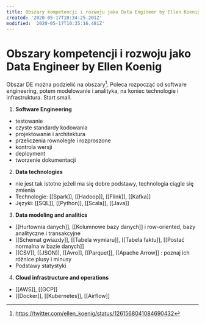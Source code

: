 ```yaml
---
title: Obszary kompetencji i rozwoju jako Data Engineer by Ellen Koenig
created: '2020-05-17T10:34:25.201Z'
modified: '2020-05-17T10:35:16.481Z'
---
```


# Obszary kompetencji i rozwoju jako Data Engineer by Ellen Koenig

Obszar DE można podzielić na obszary[^1]. Poleca rozpocząć od software engineering, potem modelowanie i analityka, na koniec technologie i infrastruktura. Start small.
1. **Software Engineering**
  * testowanie
  * czyste standardy kodowania
  * projektowanie i architektura
  * przeliczenia równoległe i rozproszone
  * kontrola wersji
  * deployment
  * tworzenie dokumentacji
2. **Data technologies**
  * nie jest tak istotne jeżeli ma się dobre podstawy, technologia ciągle się zmienia
  * Technologie: [[Spark]], [[Hadoop]], [[Flink]], [[Kafka]]
  * Języki: [[SQL]], [[Python]], [[Scala]], [[Java]]
3. **Data modeling and analitics**
  * [[Hurtownia danych]], [[Kolumnowe bazy danych]] i row-oriented, bazy analityczne i transakcyjne
  * [[Schemat gwiazdy]], [[Tabela wymiaru]], [[Tabela faktu]], [[Postać normalna w bazie danych]]
  * [[CSV]], [[JSON]], [[Avro]], [[Parquet]], [[Apache Arrow]] : poznaj ich różnice plusy i minusy
  * Podstawy statystyki
4. **Cloud infrastructure and operations**
  * [[AWS]], [[GCP]]
  * [[Docker]], [[Kubernetes]], [[Airflow]]


[^1]: https://twitter.com/ellen_koenig/status/1261568041084690432

